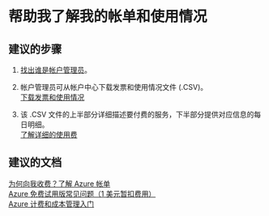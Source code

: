 <properties
    pageTitle="帮助我了解我的帐单和使用情况"
    description="帮助我了解我的帐单和使用情况"
    service="azure-billing"
    resource="billing"
    authors="kasparks"
    displayOrder=""
    selfHelpType="generic"
    supportTopicIds="32454860"
    resourceTags=""
    productPesIds="15659"
    cloudEnvironments="public"
/>


# <a name="help-me-understand-my-bill-and-usage"></a>帮助我了解我的帐单和使用情况

## <a name="recommended-steps"></a>**建议的步骤**

1. [找出谁是帐户管理员](https://docs.microsoft.com/azure/billing-subscription-transfer#whoisaa)。<br>

2. 帐户管理员可从帐户中心下载发票和使用情况文件 (.CSV)。<br>
[下载发票和使用情况](https://azure.microsoft.com/documentation/articles/billing-download-azure-invoice-daily-usage-date/)

3. 该 .CSV 文件的上半部分详细描述要付费的服务，下半部分提供对应信息的每日明细。<br>
[了解详细的使用费](https://docs.microsoft.com/azure/billing/billing-understand-your-bill#csv)

## <a name="recommended-documents"></a>**建议的文档**

[为何向我收费？了解 Azure 帐单](https://azure.microsoft.com/documentation/articles/billing-understand-your-bill/)<br>
[Azure 免费试用版常见问题（1 美元暂扣费用）](https://azure.microsoft.com/pricing/free-trial-faq/)<br>
[Azure 计费和成本管理入门](https://docs.microsoft.com/azure/billing/billing-getting-started)<br>

